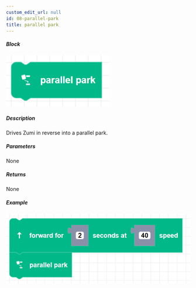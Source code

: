 ```yaml
---
custom_edit_url: null
id: 08-parallel-park
title: parallel park
---
```


##### Block

![parallel park image](parallel_park.png)

##### Description

Drives Zumi in reverse into a parallel park.

##### Parameters

None

##### Returns

None

##### Example

![parallel park example](parallel_park_example.png)
